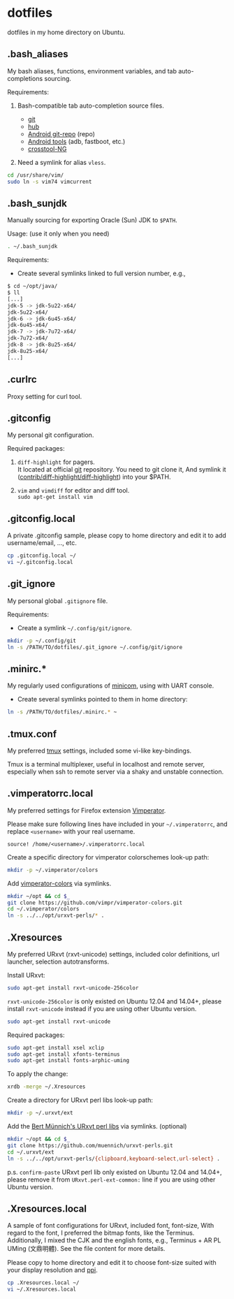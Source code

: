 dotfiles
========

dotfiles in my home directory on Ubuntu.


.bash_aliases
-------------

My bash aliases, functions, environment variables,
and tab auto-completions sourcing.

Requirements:

1.  Bash-compatible tab auto-completion source files.
    * [git](https://github.com/git/git)
    * [hub](https://github.com/github/hub/releases)
    * [Android git-repo](https://github.com/aartamonau/repo.bash_completion) (repo)
    * [Android tools](https://github.com/mbrubeck/android-completion) (adb, fastboot, etc.)
    * [crosstool-NG](http://crosstool-ng.org/git/crosstool-ng/)

2.  Need a symlink for alias `vless`.

```bash
cd /usr/share/vim/
sudo ln -s vim74 vimcurrent
```


.bash_sunjdk
------------

Manually sourcing for exporting Oracle (Sun) JDK to `$PATH`.

Usage: (use it only when you need)

```bash
. ~/.bash_sunjdk
```

Requirements:

* Create several symlinks linked to full version number, e.g.,

```bash
$ cd ~/opt/java/
$ ll
[...]
jdk-5 -> jdk-5u22-x64/
jdk-5u22-x64/
jdk-6 -> jdk-6u45-x64/
jdk-6u45-x64/
jdk-7 -> jdk-7u72-x64/
jdk-7u72-x64/
jdk-8 -> jdk-8u25-x64/
jdk-8u25-x64/
[...]
```


.curlrc
-------

Proxy setting for curl tool.


.gitconfig
----------

My personal git configuration.

Required packages:

1.  `diff-highlight` for pagers.  
    It located at official [git](https://github.com/git/git.git) repository.
    You need to git clone it,  And symlink it
    ([contrib/diff-highlight/diff-highlight](https://github.com/git/git/tree/master/contrib/diff-highlight)) into your $PATH.

2.  `vim` and `vimdiff` for editor and diff tool.  
    `sudo apt-get install vim`


.gitconfig.local
----------------

A private .gitconfig sample, please copy to home directory and edit it to add username/email, ..., etc.

```bash
cp .gitconfig.local ~/
vi ~/.gitconfig.local
```


.git_ignore
-----------

My personal global `.gitignore` file.

Requirements:

* Create a symlink `~/.config/git/ignore`.

```bash
mkdir -p ~/.config/git
ln -s /PATH/TO/dotfiles/.git_ignore ~/.config/git/ignore
```


.minirc.*
---------

My regularly used configurations of
[minicom](https://en.wikipedia.org/wiki/Minicom),
using with UART console.

* Create several symlinks pointed to them in home directory:

```bash
ln -s /PATH/TO/dotfiles/.minirc.* ~
```


.tmux.conf
----------

My preferred [tmux](https://tmux.github.io/) settings, included some vi-like
key-bindings.

Tmux is a terminal multiplexer, useful in localhost and remote server,
especially when ssh to remote server via a shaky and unstable connection.


.vimperatorrc.local
-------------------

My preferred settings for Firefox extension
[Vimperator](https://addons.mozilla.org/zh-TW/firefox/addon/vimperator/).

Please make sure following lines have included in your `~/.vimperatorrc`,
and replace `<username>` with your real username.

```
source! /home/<username>/.vimperatorrc.local
```

Create a specific directory for vimperator colorschemes look-up path:

```bash
mkdir -p ~/.vimperator/colors
```

Add [vimperator-colors](https://github.com/vimpr/vimperator-colors) via
symlinks.

```bash
mkdir ~/opt && cd $_
git clone https://github.com/vimpr/vimperator-colors.git
cd ~/.vimperator/colors
ln -s ../../opt/urxvt-perls/* .
```


.Xresources
----------

My preferred URxvt (rxvt-unicode) settings, included color definitions, url
launcher, selection autotransforms.

Install URxvt:

```bash
sudo apt-get install rxvt-unicode-256color
```

`rxvt-unicode-256color` is only existed on Ubuntu 12.04 and 14.04+,
please install `rxvt-unicode` instead if you are using other Ubuntu version.

```bash
sudo apt-get install rxvt-unicode
```

Required packages:

```bash
sudo apt-get install xsel xclip
sudo apt-get install xfonts-terminus
sudo apt-get install fonts-arphic-uming
```

To apply the change:

```bash
xrdb -merge ~/.Xresources
```

Create a directory for URxvt perl libs look-up path:

```bash
mkdir -p ~/.urxvt/ext
```

Add the [Bert Münnich's URxvt perl libs](https://github.com/muennich/urxvt-perls)
via symlinks. (optional)

```bash
mkdir ~/opt && cd $_
git clone https://github.com/muennich/urxvt-perls.git
cd ~/.urxvt/ext
ln -s ../../opt/urxvt-perls/{clipboard,keyboard-select,url-select} .
```

p.s. `confirm-paste` URxvt perl lib only existed on Ubuntu 12.04 and 14.04+,
please remove it from `URxvt.perl-ext-common:` line if you are using other
Ubuntu version.


.Xresources.local
----------------

A sample of font configurations for URxvt, included font, font-size, With regard
to the font, I preferred the bitmap fonts, like the Terminus.  Additionally, I
mixed the CJK and the english fonts, e.g., Terminus + AR PL UMing
(文鼎明體).  See the file content for more details.

Please copy to home directory and edit it to choose font-size suited with your
display resolution and [ppi](https://en.wikipedia.org/wiki/Pixel_density).

```bash
cp .Xresources.local ~/
vi ~/.Xresources.local
```
